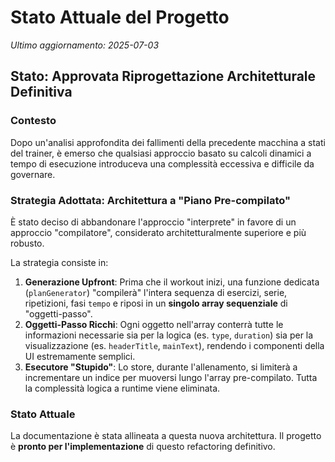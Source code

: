 # Stato Attuale del Progetto
*Ultimo aggiornamento: 2025-07-03*

## Stato: Approvata Riprogettazione Architetturale Definitiva

### Contesto
Dopo un'analisi approfondita dei fallimenti della precedente macchina a stati del trainer, è emerso che qualsiasi approccio basato su calcoli dinamici a tempo di esecuzione introduceva una complessità eccessiva e difficile da governare.

### Strategia Adottata: Architettura a "Piano Pre-compilato"
È stato deciso di abbandonare l'approccio "interprete" in favore di un approccio "compilatore", considerato architetturalmente superiore e più robusto.

La strategia consiste in:
1.  **Generazione Upfront**: Prima che il workout inizi, una funzione dedicata (`planGenerator`) "compilerà" l'intera sequenza di esercizi, serie, ripetizioni, fasi `tempo` e riposi in un **singolo array sequenziale** di "oggetti-passo".
2.  **Oggetti-Passo Ricchi**: Ogni oggetto nell'array conterrà tutte le informazioni necessarie sia per la logica (es. `type`, `duration`) sia per la visualizzazione (es. `headerTitle`, `mainText`), rendendo i componenti della UI estremamente semplici.
3.  **Esecutore "Stupido"**: Lo store, durante l'allenamento, si limiterà a incrementare un indice per muoversi lungo l'array pre-compilato. Tutta la complessità logica a runtime viene eliminata.

### Stato Attuale
La documentazione è stata allineata a questa nuova architettura. Il progetto è **pronto per l'implementazione** di questo refactoring definitivo.
